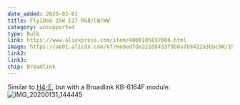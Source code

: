 ```yaml
---
date_added: 2020-02-01
title: FlyIdea 15W E27 RGB/CW/WW
category: unsupported
type: Bulb
link: https://www.aliexpress.com/item/4000105837608.html
image: https://ae01.alicdn.com/kf/He9ed7de221d8433f9b0a7b9422a3bbc9K/15W-Smart-Bulb-E27-Dimmable-Wifi-LED-Light-110V-220V-APP-Voice-Control-Smart-Lamp-with.jpg_640x640.jpg
link2: 
link3: 
chip: Broadlink
---
```

Similar to [H4-E](H4-E), but with a Broadlink KB-6164F module.
![IMG_20200131_144445](https://user-images.githubusercontent.com/12531018/73605765-b3b19680-45a2-11ea-9664-95d1f44c2ad9.jpg)
